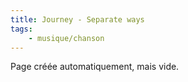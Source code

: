 ```yaml
---
title: Journey - Separate ways
tags:
    - musique/chanson
---
```


Page créée automatiquement, mais vide.
